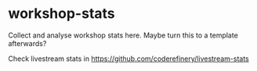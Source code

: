 # workshop-stats
Collect and analyse workshop stats here. Maybe turn this to a template afterwards?

Check livestream stats in https://github.com/coderefinery/livestream-stats